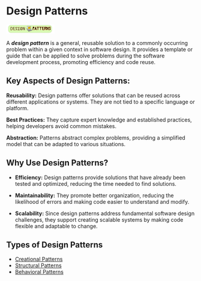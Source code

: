# Design Patterns

<img src="/images/design-pattern.png" alt="Design Patterns" width="128" />

A **_design pattern_** is a general, reusable solution to a commonly occurring problem within a given context in software design. It provides a template or guide that can be applied to solve problems during the software development process, promoting efficiency and code reuse.

## Key Aspects of Design Patterns:

**Reusability:** Design patterns offer solutions that can be reused across different applications or systems. They are not tied to a specific language or platform.

**Best Practices:** They capture expert knowledge and established practices, helping developers avoid common mistakes.

**Abstraction:** Patterns abstract complex problems, providing a simplified model that can be adapted to various situations.

## Why Use Design Patterns?

- **Efficiency:** Design patterns provide solutions that have already been tested and optimized, reducing the time needed to find solutions.


- **Maintainability:** They promote better organization, reducing the likelihood of errors and making code easier to understand and modify.


- **Scalability:** Since design patterns address fundamental software design challenges, they support creating scalable systems by making code flexible and adaptable to change.

## Types of Design Patterns
- [Creational Patterns](/docs/creational/creational.md)
- [Structural Patterns](/docs/structural/structural.md)
- [Behavioral Patterns](/docs/behavioral/behavioral.md)
